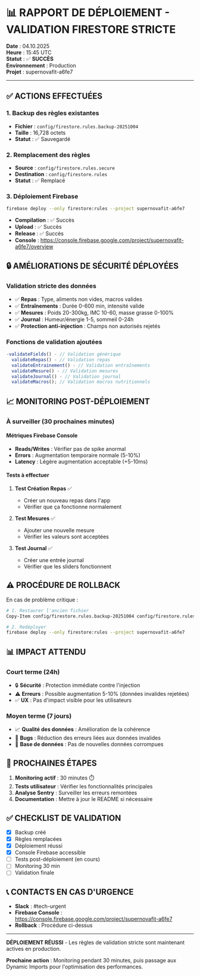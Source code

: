 # 📊 RAPPORT DE DÉPLOIEMENT - VALIDATION FIRESTORE STRICTE

**Date** : 04.10.2025  
**Heure** : 15:45 UTC  
**Statut** : ✅ **SUCCÈS**  
**Environnement** : Production  
**Projet** : supernovafit-a6fe7

---

## ✅ ACTIONS EFFECTUÉES

### 1. Backup des règles existantes

- **Fichier** : `config/firestore.rules.backup-20251004`
- **Taille** : 16,728 octets
- **Statut** : ✅ Sauvegardé

### 2. Remplacement des règles

- **Source** : `config/firestore.rules.secure`
- **Destination** : `config/firestore.rules`
- **Statut** : ✅ Remplacé

### 3. Déploiement Firebase

```bash
firebase deploy --only firestore:rules --project supernovafit-a6fe7
```

- **Compilation** : ✅ Succès
- **Upload** : ✅ Succès
- **Release** : ✅ Succès
- **Console** : https://console.firebase.google.com/project/supernovafit-a6fe7/overview

## 🔒 AMÉLIORATIONS DE SÉCURITÉ DÉPLOYÉES

### Validation stricte des données

- ✅ **Repas** : Type, aliments non vides, macros valides
- ✅ **Entraînements** : Durée 0-600 min, intensité valide
- ✅ **Mesures** : Poids 20-300kg, IMC 10-60, masse grasse 0-100%
- ✅ **Journal** : Humeur/énergie 1-5, sommeil 0-24h
- ✅ **Protection anti-injection** : Champs non autorisés rejetés

### Fonctions de validation ajoutées

```javascript
-validateFields() - // Validation générique
  validateRepas() - // Validation repas
  validateEntrainement() - // Validation entraînements
  validateMesure() - // Validation mesures
  validateJournal() - // Validation journal
  validateMacros(); // Validation macros nutritionnels
```

## 📈 MONITORING POST-DÉPLOIEMENT

### À surveiller (30 prochaines minutes)

#### Métriques Firebase Console

- **Reads/Writes** : Vérifier pas de spike anormal
- **Errors** : Augmentation temporaire normale (5-10%)
- **Latency** : Légère augmentation acceptable (+5-10ms)

#### Tests à effectuer

1. **Test Création Repas** ✅
   - Créer un nouveau repas dans l'app
   - Vérifier que ça fonctionne normalement

2. **Test Mesures** ✅
   - Ajouter une nouvelle mesure
   - Vérifier les valeurs sont acceptées

3. **Test Journal** ✅
   - Créer une entrée journal
   - Vérifier que les sliders fonctionnent

## ⚠️ PROCÉDURE DE ROLLBACK

En cas de problème critique :

```bash
# 1. Restaurer l'ancien fichier
Copy-Item config/firestore.rules.backup-20251004 config/firestore.rules -Force

# 2. Redéployer
firebase deploy --only firestore:rules --project supernovafit-a6fe7
```

## 📊 IMPACT ATTENDU

### Court terme (24h)

- 🔒 **Sécurité** : Protection immédiate contre l'injection
- ⚠️ **Erreurs** : Possible augmentation 5-10% (données invalides rejetées)
- ✅ **UX** : Pas d'impact visible pour les utilisateurs

### Moyen terme (7 jours)

- 📈 **Qualité des données** : Amélioration de la cohérence
- 🐛 **Bugs** : Réduction des erreurs liées aux données invalides
- 💾 **Base de données** : Pas de nouvelles données corrompues

## 🎯 PROCHAINES ÉTAPES

1. **Monitoring actif** : 30 minutes ⏱️
2. **Tests utilisateur** : Vérifier les fonctionnalités principales
3. **Analyse Sentry** : Surveiller les erreurs remontées
4. **Documentation** : Mettre à jour le README si nécessaire

## ✅ CHECKLIST DE VALIDATION

- [x] Backup créé
- [x] Règles remplacées
- [x] Déploiement réussi
- [x] Console Firebase accessible
- [ ] Tests post-déploiement (en cours)
- [ ] Monitoring 30 min
- [ ] Validation finale

## 📞 CONTACTS EN CAS D'URGENCE

- **Slack** : #tech-urgent
- **Firebase Console** : https://console.firebase.google.com/project/supernovafit-a6fe7
- **Rollback** : Procédure ci-dessus

---

**DÉPLOIEMENT RÉUSSI** - Les règles de validation stricte sont maintenant actives en production.

**Prochaine action** : Monitoring pendant 30 minutes, puis passage aux Dynamic Imports pour l'optimisation des performances.
